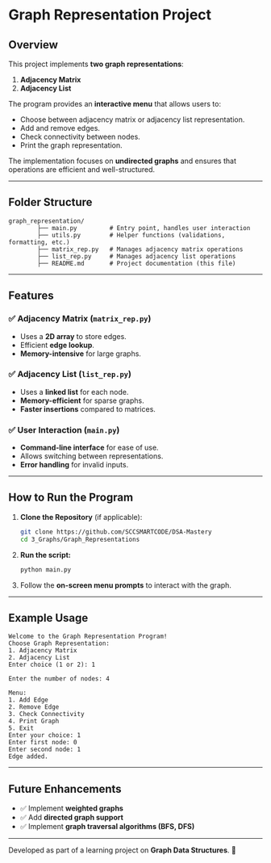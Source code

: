 # Graph Representation Project

## Overview
This project implements **two graph representations**:
1. **Adjacency Matrix**
2. **Adjacency List**

The program provides an **interactive menu** that allows users to:
- Choose between adjacency matrix or adjacency list representation.
- Add and remove edges.
- Check connectivity between nodes.
- Print the graph representation.

The implementation focuses on **undirected graphs** and ensures that operations are efficient and well-structured.

---
## Folder Structure
```
graph_representation/
        ├── main.py         # Entry point, handles user interaction
        ├── utils.py        # Helper functions (validations, formatting, etc.)
        ├── matrix_rep.py   # Manages adjacency matrix operations
        ├── list_rep.py     # Manages adjacency list operations
        ├── README.md       # Project documentation (this file)
```

---
## Features
### ✅ Adjacency Matrix (`matrix_rep.py`)
- Uses a **2D array** to store edges.
- Efficient **edge lookup**.
- **Memory-intensive** for large graphs.

### ✅ Adjacency List (`list_rep.py`)
- Uses a **linked list** for each node.
- **Memory-efficient** for sparse graphs.
- **Faster insertions** compared to matrices.

### ✅ User Interaction (`main.py`)
- **Command-line interface** for ease of use.
- Allows switching between representations.
- **Error handling** for invalid inputs.

---
## How to Run the Program
1. **Clone the Repository** (if applicable):
   ```bash
   git clone https://github.com/SCCSMARTCODE/DSA-Mastery
   cd 3_Graphs/Graph_Representations
   ```
2. **Run the script:**
   ```bash
   python main.py
   ```
3. Follow the **on-screen menu prompts** to interact with the graph.

---
## Example Usage
```
Welcome to the Graph Representation Program!
Choose Graph Representation:
1. Adjacency Matrix
2. Adjacency List
Enter choice (1 or 2): 1

Enter the number of nodes: 4

Menu:
1. Add Edge
2. Remove Edge
3. Check Connectivity
4. Print Graph
5. Exit
Enter your choice: 1
Enter first node: 0
Enter second node: 1
Edge added.
```

---
## Future Enhancements
- ✅ Implement **weighted graphs**
- ✅ Add **directed graph support**
- ✅ Implement **graph traversal algorithms (BFS, DFS)**

---
Developed as part of a learning project on **Graph Data Structures**. 🚀

